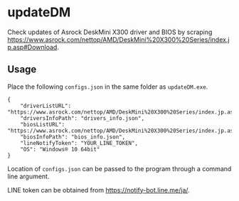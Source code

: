 # updateDM

Check updates of Asrock DeskMini X300 driver and BIOS by scraping https://www.asrock.com/nettop/AMD/DeskMini%20X300%20Series/index.jp.asp#Download.

## Usage
Place the following `configs.json` in the same folder as `updateDM.exe`.
```
{	
	"driverListURL": "https://www.asrock.com/nettop/AMD/DeskMini%20X300%20Series/index.jp.asp#Download",
	"driversInfoPath": "drivers_info.json",
	"biosListURL":  "https://www.asrock.com/nettop/AMD/DeskMini%20X300%20Series/index.jp.asp#BIOS",
	"biosInfoPath": "bios_info.json",
	"lineNotifyToken": "YOUR_LINE_TOKEN",
	"OS": "Windows® 10 64bit"
}
```

Location of `configs.json` can be passed to the program through a command line argument.

LINE token can be obtained from https://notify-bot.line.me/ja/.
